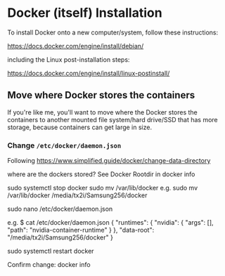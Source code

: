 # Docker (itself) Installation

To install Docker onto a new computer/system, follow these instructions:

https://docs.docker.com/engine/install/debian/

including the Linux post-installation steps:

https://docs.docker.com/engine/install/linux-postinstall/

## Move where Docker stores the containers

If you're like me, you'll want to move where the Docker stores the containers to another mounted file system/hard drive/SSD that has more storage, because containers can get large in size.

### Change `/etc/docker/daemon.json`

Following https://www.simplified.guide/docker/change-data-directory

where are the dockers stored? See Docker Rootdir in
docker info 

sudo systemctl stop docker
sudo mv /var/lib/docker <new-path-todockers>
e.g.
sudo mv /var/lib/docker /media/tx2i/Samsung256/docker

sudo nano /etc/docker/daemon.json

e.g.
$ cat /etc/docker/daemon.json
{
    "runtimes": {
        "nvidia": {
            "args": [],
            "path": "nvidia-container-runtime"
        }
    },
   "data-root": "/media/tx2i/Samsung256/docker"
}


sudo systemctl restart docker

Confirm change:
docker info

